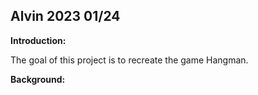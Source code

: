 
Alvin 2023 01/24
---

**Introduction:**

The goal of this project is to recreate the game Hangman.

**Background:**

